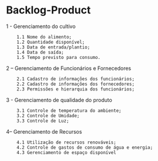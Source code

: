# Backlog-Product

1 - Gerenciamento do cultivo

        1.1 Nome do alimento;
        1.2 Quantidade disponível;
        1.3 Data de entrada/plantio;
        1.4 Data de saída;
        1.5 Tempo previsto para consumo.
        
2 – Gerenciamento de Funcionários e Fornecedores

        2.1 Cadastro de informações dos funcionários;
        2.2 Cadastro de informações dos fornecedores;
        2.3 Permissões e hierarquia dos funcionários;
        
3 - Gerenciamento de qualidade do produto

        3.1 Controle de temperatura do ambiente;
        3.2 Controle de Umidade;
        3.3 Controle de Luz;
        
4– Gerenciamento de Recursos

        4.1 Utilização de recursos renováveis;
        4.2 Controle de gastos de consumo de água e energia; 
        4.3 Gerenciamento de espaço disponível
